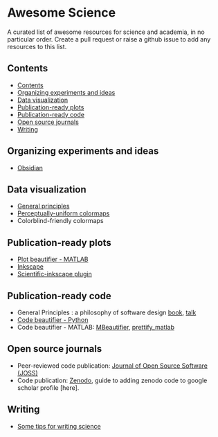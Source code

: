 # Awesome Science
A curated list of awesome resources for science and academia, in no particular order. Create a pull request or raise a github issue to add any resources to this list. 

## Contents

<!-- START_TOC -->

* [Contents](#contents)
* [Organizing experiments and ideas](#organizing_experiments_and_ideas)
* [Data visualization](#data_visualization)
* [Publication-ready plots](#publication-ready_plots)
* [Publication-ready code](#publication-ready_code)
* [Open source journals](#open_source_journals)
* [Writing](#writing)

<!-- END_TOC -->

## Organizing experiments and ideas

- [Obsidian](https://obsidian.md/)

## Data visualization

- [General principles](https://clauswilke.com/dataviz)
- [Perceptually-uniform colormaps](https://github.com/holoviz/colorcet)
- Colorblind-friendly colormaps

## Publication-ready plots

- [Plot beautifier - MATLAB](https://github.com/Julie-Fabre/prettify_matlab)
- [Inkscape](https://inkscape.org/)
- [Scientific-inkscape plugin](https://github.com/burghoff/Scientific-Inkscape)

## Publication-ready code 
- General Principles : a philosophy of software design [book](https://milkov.tech/assets/psd.pdf), [talk](https://www.youtube.com/watch?v=bmSAYlu0NcY&ab_channel=TalksatGoogle)
- [Code beautifier - Python](https://github.com/psf/black)
- Code beautifier - MATLAB: [MBeautifier](https://github.com/davidvarga/MBeautifier), [prettify_matlab](https://github.com/Julie-Fabre/prettify_matlab)
  
## Open source journals

- Peer-reviewed code publication: [Journal of Open Source Software (JOSS)](https://joss.theoj.org/)
- Code publication: [Zenodo](https://zenodo.org/), guide to adding zenodo code to google scholar profile [here]. 

## Writing

- [Some tips for writing science](https://www.eneuro.org/content/9/6/ENEURO.0497-22.2022.abstract)
